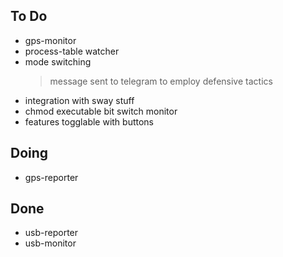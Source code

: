 ## To Do

- gps-monitor
- process-table watcher
- mode switching
    > message sent to telegram to employ defensive tactics
- integration with sway stuff
- chmod executable bit switch monitor
- features togglable with buttons

## Doing

- gps-reporter

## Done

- usb-reporter
- usb-monitor

